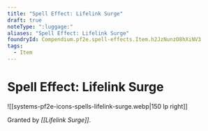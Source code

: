 ```yaml
---
title: "Spell Effect: Lifelink Surge"
draft: true
noteType: ":luggage:"
aliases: "Spell Effect: Lifelink Surge"
foundryId: Compendium.pf2e.spell-effects.Item.h2JzNunzO8hXiNV3
tags:
  - Item
---
```


# Spell Effect: Lifelink Surge
![[systems-pf2e-icons-spells-lifelink-surge.webp|150 lp right]]

Granted by _[[Lifelink Surge]]_.
